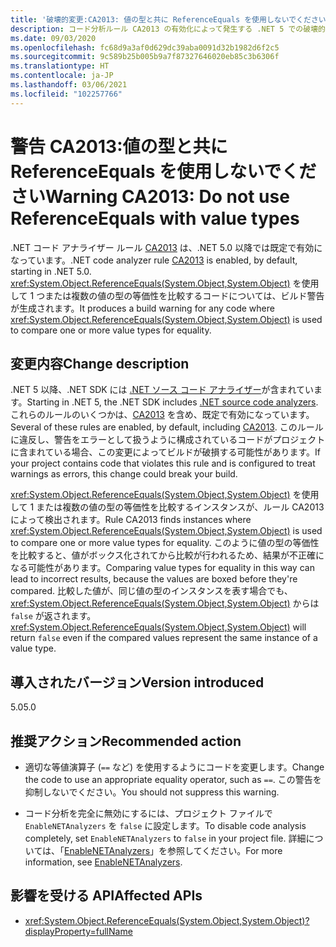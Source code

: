 ```yaml
---
title: '破壊的変更:CA2013: 値の型と共に ReferenceEquals を使用しないでください'
description: コード分析ルール CA2013 の有効化によって発生する .NET 5 での破壊的変更について学習します。
ms.date: 09/03/2020
ms.openlocfilehash: fc68d9a3af0d629dc39aba0091d32b1982d6f2c5
ms.sourcegitcommit: 9c589b25b005b9a7f87327646020eb85c3b6306f
ms.translationtype: HT
ms.contentlocale: ja-JP
ms.lasthandoff: 03/06/2021
ms.locfileid: "102257766"
---
```

# <a name="warning-ca2013-do-not-use-referenceequals-with-value-types"></a><span data-ttu-id="eaa7d-103">警告 CA2013:値の型と共に ReferenceEquals を使用しないでください</span><span class="sxs-lookup"><span data-stu-id="eaa7d-103">Warning CA2013: Do not use ReferenceEquals with value types</span></span>

<span data-ttu-id="eaa7d-104">.NET コード アナライザー ルール [CA2013](/visualstudio/code-quality/ca2013) は、.NET 5.0 以降では既定で有効になっています。</span><span class="sxs-lookup"><span data-stu-id="eaa7d-104">.NET code analyzer rule [CA2013](/visualstudio/code-quality/ca2013) is enabled, by default, starting in .NET 5.0.</span></span> <span data-ttu-id="eaa7d-105"><xref:System.Object.ReferenceEquals(System.Object,System.Object)> を使用して 1 つまたは複数の値の型の等価性を比較するコードについては、ビルド警告が生成されます。</span><span class="sxs-lookup"><span data-stu-id="eaa7d-105">It produces a build warning for any code where <xref:System.Object.ReferenceEquals(System.Object,System.Object)> is used to compare one or more value types for equality.</span></span>

## <a name="change-description"></a><span data-ttu-id="eaa7d-106">変更内容</span><span class="sxs-lookup"><span data-stu-id="eaa7d-106">Change description</span></span>

<span data-ttu-id="eaa7d-107">.NET 5 以降、.NET SDK には [.NET ソース コード アナライザー](../../../../fundamentals/code-analysis/overview.md)が含まれています。</span><span class="sxs-lookup"><span data-stu-id="eaa7d-107">Starting in .NET 5, the .NET SDK includes [.NET source code analyzers](../../../../fundamentals/code-analysis/overview.md).</span></span> <span data-ttu-id="eaa7d-108">これらのルールのいくつかは、[CA2013](/visualstudio/code-quality/ca2013) を含め、既定で有効になっています。</span><span class="sxs-lookup"><span data-stu-id="eaa7d-108">Several of these rules are enabled, by default, including [CA2013](/visualstudio/code-quality/ca2013).</span></span> <span data-ttu-id="eaa7d-109">このルールに違反し、警告をエラーとして扱うように構成されているコードがプロジェクトに含まれている場合、この変更によってビルドが破損する可能性があります。</span><span class="sxs-lookup"><span data-stu-id="eaa7d-109">If your project contains code that violates this rule and is configured to treat warnings as errors, this change could break your build.</span></span>

<span data-ttu-id="eaa7d-110"><xref:System.Object.ReferenceEquals(System.Object,System.Object)> を使用して 1 または複数の値の型の等価性を比較するインスタンスが、ルール CA2013 によって検出されます。</span><span class="sxs-lookup"><span data-stu-id="eaa7d-110">Rule CA2013 finds instances where <xref:System.Object.ReferenceEquals(System.Object,System.Object)> is used to compare one or more value types for equality.</span></span> <span data-ttu-id="eaa7d-111">このように値の型の等価性を比較すると、値がボックス化されてから比較が行われるため、結果が不正確になる可能性があります。</span><span class="sxs-lookup"><span data-stu-id="eaa7d-111">Comparing value types for equality in this way can lead to incorrect results, because the values are boxed before they're compared.</span></span> <span data-ttu-id="eaa7d-112">比較した値が、同じ値の型のインスタンスを表す場合でも、<xref:System.Object.ReferenceEquals(System.Object,System.Object)> からは `false` が返されます。</span><span class="sxs-lookup"><span data-stu-id="eaa7d-112"><xref:System.Object.ReferenceEquals(System.Object,System.Object)> will return `false` even if the compared values represent the same instance of a value type.</span></span>

## <a name="version-introduced"></a><span data-ttu-id="eaa7d-113">導入されたバージョン</span><span class="sxs-lookup"><span data-stu-id="eaa7d-113">Version introduced</span></span>

<span data-ttu-id="eaa7d-114">5.0</span><span class="sxs-lookup"><span data-stu-id="eaa7d-114">5.0</span></span>

## <a name="recommended-action"></a><span data-ttu-id="eaa7d-115">推奨アクション</span><span class="sxs-lookup"><span data-stu-id="eaa7d-115">Recommended action</span></span>

- <span data-ttu-id="eaa7d-116">適切な等値演算子 (`==` など) を使用するようにコードを変更します。</span><span class="sxs-lookup"><span data-stu-id="eaa7d-116">Change the code to use an appropriate equality operator, such as `==`.</span></span> <span data-ttu-id="eaa7d-117">この警告を抑制しないでください。</span><span class="sxs-lookup"><span data-stu-id="eaa7d-117">You should not suppress this warning.</span></span>

- <span data-ttu-id="eaa7d-118">コード分析を完全に無効にするには、プロジェクト ファイルで `EnableNETAnalyzers` を `false` に設定します。</span><span class="sxs-lookup"><span data-stu-id="eaa7d-118">To disable code analysis completely, set `EnableNETAnalyzers` to `false` in your project file.</span></span> <span data-ttu-id="eaa7d-119">詳細については、「[EnableNETAnalyzers](../../../project-sdk/msbuild-props.md#enablenetanalyzers)」を参照してください。</span><span class="sxs-lookup"><span data-stu-id="eaa7d-119">For more information, see [EnableNETAnalyzers](../../../project-sdk/msbuild-props.md#enablenetanalyzers).</span></span>

## <a name="affected-apis"></a><span data-ttu-id="eaa7d-120">影響を受ける API</span><span class="sxs-lookup"><span data-stu-id="eaa7d-120">Affected APIs</span></span>

- <xref:System.Object.ReferenceEquals(System.Object,System.Object)?displayProperty=fullName>

<!--

### Affected APIs

- `M:System.Object.ReferenceEquals(System.Object,System.Object)`

### Category

Code analysis

-->

